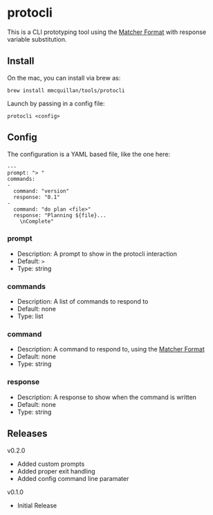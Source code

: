 # protocli

This is a CLI prototyping tool using the [Matcher Format](https://github.com/mmcquillan/matcher) with response variable substitution.


## Install

On the mac, you can install via brew as:

`brew install mmcquillan/tools/protocli`

Launch by passing in a config file:

`protocli <config>`


## Config

The configuration is a YAML based file, like the one here:

```
---
prompt: "> "
commands:
-
  command: "version"
  response: "0.1"
-
  command: "do plan <file>"
  response: "Planning ${file}...
	\nComplete"
```

### prompt
- Description: A prompt to show in the protocli interaction
- Default: `> `
- Type: string

### commands
- Description: A list of commands to respond to
- Default: none
- Type: list

### command
- Description: A command to respond to, using the [Matcher Format](https://github.com/mmcquillan/matcher)
- Default: none
- Type: string

### response
- Description: A response to show when the command is written
- Default: none
- Type: string


## Releases

v0.2.0
- Added custom prompts
- Added proper exit handling
- Added config command line paramater

v0.1.0
- Initial Release
